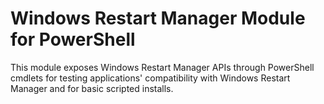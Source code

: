 # Windows Restart Manager Module for PowerShell

This module exposes Windows Restart Manager APIs through PowerShell cmdlets for testing applications' compatibility with Windows Restart Manager and for basic scripted installs.
